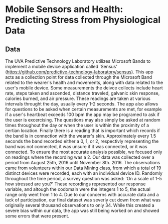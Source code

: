 # Mobile Sensors and Health: Predicting Stress from Physiological Data

## Data
The UVA Predictive Technology Laboratory utilizes Microsoft Bands to implement a mobile device application called 'Sensus'
(https://github.com/predictive-technology-laboratory/sensus). This app acts as a collection point for data collected through the Microsoft Band related to the wearer's health and movements, along with data related to the user's mobile device. Some measurements the deivce collects include heart rate, steps taken and ascended, distance traveled, galvanic skin response, calories burned, and air pressure. These readings are taken at various intervals throught the day, usually every 1-2 seconds. The app also allows for questions to be asked when certain measurements are met, for example if a user's heartbeat exceeds 100 bpm the app may be programed to ask if the user is excercising. The questions may also simply be asked at random times throughout the day or when the user is within the proximity of a certian location. Finally there is a reading that is important which records if the band is in connection with the wearer's skin. Approximately every 1.5 seconds the band recorded either a 0, 1, or 2, respectivly representing the band was not connected, it was unsure if it was connected, or it was connected. To ensure the most accurate analysis possible, we focused only on readings where the recording was a 2.
Our data was collected over a period from August 25th, 2016 until November 8th. 2016. The observations came from volunteers within our Data Mining class, from which a total of 19 distinct devices were recorded, each with an individual device ID. Randomly throughout the time period, a survey question was asked: 'On a scale of 1-5 how stressed are you?' These recordings represented our response variable, and altough the codomain were the integers 1 to 5, the actual range only went from 1 to 4. Due to our concerns with accurate data and a lack of participation, our final dataset was severly cut down from what was originally several thousand observations to only 34. While this created a severe bias within our data, the app was still being worked on and showed some errors that were present.
